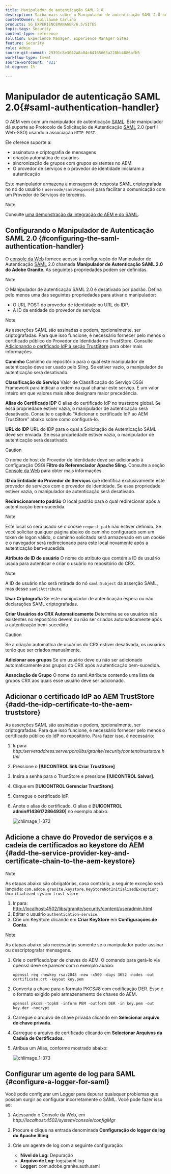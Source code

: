 ```yaml
---
title: Manipulador de autenticação SAML 2.0
description: Saiba mais sobre o Manipulador de autenticação SAML 2.0 no AEM.
contentOwner: Guillaume Carlino
products: SG_EXPERIENCEMANAGER/6.5/SITES
topic-tags: Security
content-type: reference
solution: Experience Manager, Experience Manager Sites
feature: Security
role: Admin
source-git-commit: 29391c8e3042a8a04c64165663a228bb4886afb5
workflow-type: tm+mt
source-wordcount: '821'
ht-degree: 1%

---
```


# Manipulador de autenticação SAML 2.0{#saml-authentication-handler}

O AEM vem com um manipulador de autenticação [SAML](https://saml.xml.org/saml-specifications). Este manipulador dá suporte ao Protocolo de Solicitação de Autenticação [SAML](https://saml.xml.org/saml-specifications) 2.0 (perfil Web-SSO) usando a associação `HTTP POST`.

Ele oferece suporte a:

* assinatura e criptografia de mensagens
* criação automática de usuários
* sincronização de grupos com grupos existentes no AEM
* O provedor de serviços e o provedor de identidade iniciaram a autenticação

Este manipulador armazena a mensagem de resposta SAML criptografada no nó do usuário ( `usernode/samlResponse`) para facilitar a comunicação com um Provedor de Serviços de terceiros.

>[!NOTE]
>
>Consulte [uma demonstração da integração do AEM e do SAML](https://experienceleague.adobe.com/docs/experience-cloud-kcs/kbarticles/KA-17481.html?lang=pt-BR).

## Configurando o Manipulador de Autenticação SAML 2.0 {#configuring-the-saml-authentication-handler}

O [console da Web](/help/sites-deploying/configuring-osgi.md) fornece acesso à configuração do Manipulador de Autenticação [SAML](https://saml.xml.org/saml-specifications) 2.0 chamada **Manipulador de Autenticação SAML 2.0 do Adobe Granite**. As seguintes propriedades podem ser definidas.

>[!NOTE]
>
>O Manipulador de autenticação SAML 2.0 é desativado por padrão. Defina pelo menos uma das seguintes propriedades para ativar o manipulador:
>
>* O URL POST do provedor de identidade ou URL do IDP.
>* A ID da entidade do provedor de serviços.
>

>[!NOTE]
>
>As asserções SAML são assinadas e podem, opcionalmente, ser criptografadas. Para que isso funcione, é necessário fornecer pelo menos o certificado público do Provedor de Identidade no TrustStore. Consulte [Adicionando o certificado IdP à seção TrustStore](/help/sites-administering/saml-2-0-authenticationhandler.md#add-the-idp-certificate-to-the-aem-truststore) para obter mais informações.

**Caminho** Caminho do repositório para o qual este manipulador de autenticação deve ser usado pelo Sling. Se estiver vazio, o manipulador de autenticação será desativado.

**Classificação do Serviço** Valor de Classificação do Serviço OSGi Framework para indicar a ordem na qual chamar este serviço. É um valor inteiro em que valores mais altos designam maior precedência.

**Alias do Certificado IDP** O alias do certificado IdP no truststore global. Se essa propriedade estiver vazia, o manipulador de autenticação será desativado. Consulte o capítulo &quot;Adicionar o certificado IdP ao AEM TrustStore&quot; abaixo sobre como configurá-lo.

**URL do IDP** URL do IDP para o qual a Solicitação de Autenticação SAML deve ser enviada. Se essa propriedade estiver vazia, o manipulador de autenticação será desativado.

>[!CAUTION]
>
>O nome de host do Provedor de Identidade deve ser adicionado à configuração OSGi **Filtro do Referenciador Apache Sling**. Consulte a seção [Console da Web](/help/sites-deploying/configuring-osgi.md) para obter mais informações.

**ID da Entidade do Provedor de Serviços** que identifica exclusivamente este provedor de serviços com o provedor de identidade. Se essa propriedade estiver vazia, o manipulador de autenticação será desativado.

**Redirecionamento padrão** O local padrão para o qual redirecionar após a autenticação bem-sucedida.

>[!NOTE]
>
>Este local só será usado se o cookie `request-path` não estiver definido. Se você solicitar qualquer página abaixo do caminho configurado sem um token de logon válido, o caminho solicitado será armazenado em um cookie
>e o navegador será redirecionado para este local novamente após a autenticação bem-sucedida.

**Atributo de ID de usuário** O nome do atributo que contém a ID de usuário usada para autenticar e criar o usuário no repositório do CRX.

>[!NOTE]
>
>A ID de usuário não será retirada do nó `saml:Subject` da asserção SAML, mas desse `saml:Attribute`.

**Usar Criptografia** Se este manipulador de autenticação espera ou não declarações SAML criptografadas.

**Criar Usuários do CRX Automaticamente** Determina se os usuários não existentes no repositório devem ou não ser criados automaticamente após a autenticação bem-sucedida.

>[!CAUTION]
>
>Se a criação automática de usuários do CRX estiver desativada, os usuários terão que ser criados manualmente.

**Adicionar aos grupos** Se um usuário deve ou não ser adicionado automaticamente aos grupos do CRX após a autenticação bem-sucedida.

**Associação de Grupo** O nome do saml:Attribute contendo uma lista de grupos CRX aos quais esse usuário deve ser adicionado.

## Adicionar o certificado IdP ao AEM TrustStore {#add-the-idp-certificate-to-the-aem-truststore}

As asserções SAML são assinadas e podem, opcionalmente, ser criptografadas. Para que isso funcione, é necessário fornecer pelo menos o certificado público do IdP no repositório. Para fazer isso, é necessário:

1. Ir para *http:/serveraddress:serverport/libs/granite/security/content/truststore.html*
1. Pressione o **[!UICONTROL link Criar TrustStore]**
1. Insira a senha para o TrustStore e pressione **[!UICONTROL Salvar]**.
1. Clique em **[!UICONTROL Gerenciar TrustStore]**.
1. Carregue o certificado IdP.
1. Anote o alias do certificado. O alias é **[!UICONTROL admin#1436172864930]** no exemplo abaixo.

   ![chlimage_1-372](assets/chlimage_1-372.png)

## Adicione a chave do Provedor de serviços e a cadeia de certificados ao keystore do AEM {#add-the-service-provider-key-and-certificate-chain-to-the-aem-keystore}

>[!NOTE]
>
>As etapas abaixo são obrigatórias, caso contrário, a seguinte exceção será lançada: `com.adobe.granite.keystore.KeyStoreNotInitialisedException: Uninitialised system trust store`

1. Ir para: [http://localhost:4502/libs/granite/security/content/useradmin.html](http://localhost:4502/libs/granite/security/content/useradmin.html)
1. Editar o usuário `authentication-service`.
1. Crie um KeyStore clicando em **Criar KeyStore** em **Configurações de Conta**.

>[!NOTE]
>
>As etapas abaixo são necessárias somente se o manipulador puder assinar ou descriptografar mensagens.

1. Crie o certificado/par de chaves do AEM. O comando para gerá-lo via openssl deve se parecer com o exemplo abaixo:

   `openssl req -newkey rsa:2048 -new -x509 -days 3652 -nodes -out certificate.crt -keyout key.pem`

1. Converta a chave para o formato PKCS#8 com codificação DER. Esse é o formato exigido pelo armazenamento de chaves do AEM.

   `openssl pkcs8 -topk8 -inform PEM -outform DER -in key.pem -out key.der -nocrypt`

1. Carregue o arquivo de chave privada clicando em **Selecionar arquivo de chave privada**.
1. Carregue o arquivo de certificado clicando em **Selecionar Arquivos da Cadeia de Certificados**.
1. Atribua um Alias, conforme mostrado abaixo:

   ![chlimage_1-373](assets/chlimage_1-373.png)

## Configurar um agente de log para SAML {#configure-a-logger-for-saml}

Você pode configurar um Logger para depurar quaisquer problemas que possam surgir ao configurar incorretamente o SAML. Você pode fazer isso ao:

1. Acessando o Console da Web, em *http://localhost:4502/system/console/configMgr*
1. Procure e clique na entrada denominada **Configuração do logger de log do Apache Sling**
1. Crie um agente de log com a seguinte configuração:

   * **Nível de Log:** Depuração
   * **Arquivo de Log:** logs/saml.log
   * **Logger:** com.adobe.granite.auth.saml
